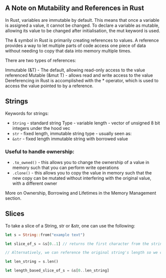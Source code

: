 ## A Note on Mutability and References in Rust

In Rust, variables are immutable by default. This means that once a variable is assigned a value, it cannot be changed. To declare a variable as mutable, allowing its value to be changed after initialisation, the mut keyword is used.

The & symbol in Rust is primarily creating references to values. A reference provides a way to let multiple parts of code access one piece of data without needing to copy that data into memory multiple times.

There are two types of references:

Immutable (&T) - The default, allowing read-only access to the value referenced
Mutable (&mut T) - allows read and write access to the value
Dereferencing in Rust is accomplished with the * operator, which is used to access the value pointed to by a reference.

## Strings
Keywords for strings:

- `String` - standard string Type - variable length - vector of unsigned 8 bit integers under the hood vec<u8>
- `str` - fixed length, immutable string type - usually seen as:
- `&str` - fixed length immutable string with borrowed value

### Useful to handle ownership:
- `.to_owned()` - this allows you to change the ownership of a value in memory such that you can perform write operations
- `.clone()` - this allows you to copy the value in memory such that the new copy can be mutated without interfering with the original value, with a different owner

More on Ownership, Borrowing and Lifetimes in the Memory Management section.

## Slices
To take a slice of a String, str or &str, one can use the following:

```Rust 
let s = String::from("example text")

let slice_of_s = &s[0..1] // returns the first character from the string s defined above

// Alternatively, we can reference the original string's length so we can make references depend on the length of the string, which may at some point change

let len_string = s.len()

let length_based_slice_of_s = &s[0..len_string]
```
